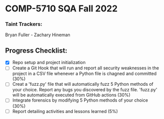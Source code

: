 # COMP-5710 SQA Fall 2022
### Taint Trackers:
Bryan Fuller - Zachary Hineman

## Progress Checklist:
- [x] Repo setup and project initialization
- [ ] Create a Git Hook that will run and report all security weaknesses in the project in a CSV file whenever a Python file is chagned and committed (30%)
- [ ] Creat a 'fuzz.py' file that will automatically fuzz 5 Python methods of your choice. Report any bugs you discovered by the fuzz file. 'fuzz.py' will be automatically executed from GitHub actions (30%)
- [ ] Integrate forensics by modifying 5 Python methods of your choice (30%)
- [ ] Report detailing activities and lessons learned (5%)
